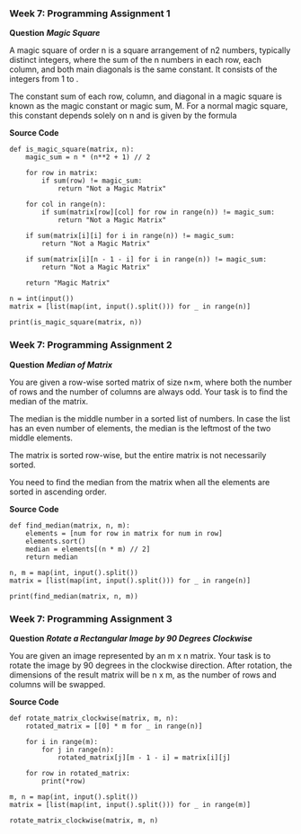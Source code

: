 ### Week 7: Programming Assignment 1
**Question**
***Magic Square***

A magic square of order n is a square arrangement of n2 numbers, typically distinct integers, where the sum of the n numbers in each row, each column, and both main diagonals is the same constant. It consists of the integers from 1 to .

The constant sum of each row, column, and diagonal in a magic square is known as the magic constant or magic sum, M. For a normal magic square, this constant depends solely on n and is given by the formula

**Source Code**

```
def is_magic_square(matrix, n):
    magic_sum = n * (n**2 + 1) // 2

    for row in matrix:
        if sum(row) != magic_sum:
            return "Not a Magic Matrix"

    for col in range(n):
        if sum(matrix[row][col] for row in range(n)) != magic_sum:
            return "Not a Magic Matrix"

    if sum(matrix[i][i] for i in range(n)) != magic_sum:
        return "Not a Magic Matrix"

    if sum(matrix[i][n - 1 - i] for i in range(n)) != magic_sum:
        return "Not a Magic Matrix"

    return "Magic Matrix"

n = int(input())
matrix = [list(map(int, input().split())) for _ in range(n)]

print(is_magic_square(matrix, n))
```
### Week 7: Programming Assignment 2
**Question**
***Median of Matrix***

You are given a row-wise sorted matrix of size n×m, where both the number of rows and the number of columns are always odd. Your task is to find the median of the matrix.

The median is the middle number in a sorted list of numbers. In case the list has an even number of elements, the median is the leftmost of the two middle elements.

The matrix is sorted row-wise, but the entire matrix is not necessarily sorted.

You need to find the median from the matrix when all the elements are sorted in ascending order.

**Source Code**
```
def find_median(matrix, n, m):
    elements = [num for row in matrix for num in row]
    elements.sort()
    median = elements[(n * m) // 2]
    return median

n, m = map(int, input().split())
matrix = [list(map(int, input().split())) for _ in range(n)]

print(find_median(matrix, n, m))
```
### Week 7: Programming Assignment 3
**Question**
***Rotate a Rectangular Image by 90 Degrees Clockwise***

You are given an image represented by an m x n matrix. Your task is to rotate the image by 90 degrees in the clockwise direction. After rotation, the dimensions of the result matrix will be n x m, as the number of rows and columns will be swapped.

**Source Code**
```
def rotate_matrix_clockwise(matrix, m, n):
    rotated_matrix = [[0] * m for _ in range(n)]

    for i in range(m):
        for j in range(n):
            rotated_matrix[j][m - 1 - i] = matrix[i][j]

    for row in rotated_matrix:
        print(*row)

m, n = map(int, input().split())
matrix = [list(map(int, input().split())) for _ in range(m)]

rotate_matrix_clockwise(matrix, m, n)

```
